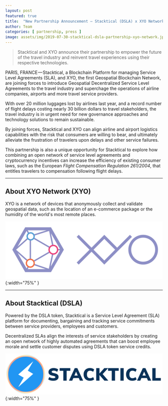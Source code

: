 ```yaml
---
layout: post
featured: true
title:  "New Partnership Announcement — Stacktical (DSLA) x XYO Network (XYO)"
author: Team
categories: [ partnership, press ]
image: assets/img/2019-07-30-stacktical-dsla-partnership-xyo-network.jpg
---
```


> Stacktical and XYO announce their partnership to empower the future of the travel industry and reinvent travel experiences using their respective technologies.

PARIS, FRANCE — Stacktical, a Blockchain Platform for managing Service Level Agreements (SLA), and XYO, the first Geospatial Blockchain Network, are joining forces to introduce Geospatial Decentralized Service Level Agreements to the travel industry and superchage the operations of airline companies, airports and more travel service providers.

With over 20 million luggages lost by airlines last year, and a record number of flight delays costing nearly 30 billion dollars to travel stakeholders, the travel industry is in urgent need for new governance approaches and technology solutions to remain sustainable. 

By joining forces, Stacktical and XYO can align airline and airport logistics capabilities with the risk that consumers are willing to bear, and ultimately alleviate the frustration of travelers upon delays and other service failures. 

This partnership is also a unique opportunity for Stacktical to explore how combining an open network of service level agreements and cryptocurrency incentives can increase the efficiency of existing consumer laws, such as the European *Flight Compensation Regulation 261/2004*, that entitles travelers to compensation following flight delays.

___  

## About XYO Network (XYO) 

XYO is a network of devices that anonymously collect and validate geospatial data, such as the location of an e-commerce package or the humidity of the world's most remote places.

![stacktical_logo_v2-light](/assets/img/logo_xyo-network.png){:width="75%" }

___  

## About Stacktical (DSLA)

Powered by the DSLA token, Stacktical is a Service Level Agreement (SLA) platform for documenting, bargaining and tracking service commitments between service providers, employees and customers. 

Decentralized SLAs align the interests of service stakeholders by creating an open network of highly automated agreements that can boost employee morale and settle customer disputes using DSLA token service credits.

![stacktical_logo_v2-light](/assets/img/stacktical_logo_v2-light.png){:width="75%" }


